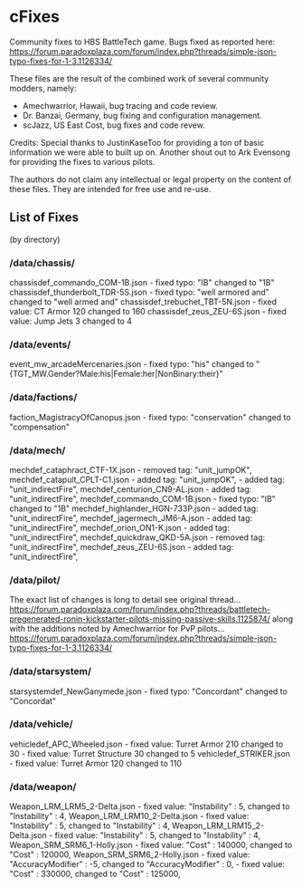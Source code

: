 # cFixes
Community fixes to HBS BattleTech game.
Bugs fixed as reported here:
https://forum.paradoxplaza.com/forum/index.php?threads/simple-json-typo-fixes-for-1-3.1126334/

These files are the result of the combined work of several community modders, namely:

- Amechwarrior, Hawaii, bug tracing and code review.
- Dr. Banzai, Germany, bug fixing and configuration management.
- scJazz, US East Cost, bug fixes and code revew.

Credits:
Special thanks to JustinKaseToo for providing a ton of basic information we were able to built up on.
Another shout out to Ark Evensong for providing the fixes to various pilots.

The authors do not claim any intellectual or legal property on the content of these files. 
They are intended for free use and re-use.

## List of Fixes
(by directory)

### /data/chassis/
chassisdef_commando_COM-1B.json - fixed typo: "IB" changed to "1B"
chassisdef_thunderbolt_TDR-5S.json - fixed typo: "well armored and" changed to "well armed and"
chassisdef_trebuchet_TBT-5N.json - fixed value: CT Armor 120 changed to 160
chassisdef_zeus_ZEU-6S.json - fixed value: Jump Jets 3 changed to 4

### /data/events/
event_mw_arcadeMercenaries.json - fixed typo: "his" changed to "{TGT_MW.Gender?Male:his|Female:her|NonBinary:their}"

### /data/factions/
faction_MagistracyOfCanopus.json - fixed typo: "conservation" changed to "compensation"

### /data/mech/
mechdef_cataphract_CTF-1X.json - removed tag: "unit_jumpOK", 
mechdef_catapult_CPLT-C1.json - added tag: "unit_jumpOK", - added tag: "unit_indirectFire",
mechdef_centurion_CN9-AL.json - added tag: "unit_indirectFire",
mechdef_commando_COM-1B.json - fixed typo: "IB" changed to "1B"
mechdef_highlander_HGN-733P.json - added tag: "unit_indirectFire",
mechdef_jagermech_JM6-A.json - added tag: "unit_indirectFire",
mechdef_orion_ON1-K.json - added tag: "unit_indirectFire",
mechdef_quickdraw_QKD-5A.json - removed tag: "unit_indirectFire",
mechdef_zeus_ZEU-6S.json - added tag: "unit_indirectFire",

### /data/pilot/
The exact list of changes is long to detail see original thread...
https://forum.paradoxplaza.com/forum/index.php?threads/battletech-pregenerated-ronin-kickstarter-pilots-missing-passive-skills.1125874/
along with the additions noted by Amechwarrior for PvP pilots...
https://forum.paradoxplaza.com/forum/index.php?threads/simple-json-typo-fixes-for-1-3.1126334/

### /data/starsystem/
starsystemdef_NewGanymede.json - fixed typo: "Concordant" changed to "Concordat"

### /data/vehicle/
vehicledef_APC_Wheeled.json - fixed value: Turret Armor 210 changed to 30 - fixed value: Turret Structure 30 changed to 5
vehicledef_STRIKER.json - fixed value: Turret Armor 120 changed to 110

### /data/weapon/
Weapon_LRM_LRM5_2-Delta.json - fixed value: "Instability" : 5, changed to "Instability" : 4,
Weapon_LRM_LRM10_2-Delta.json - fixed value: "Instability" : 5, changed to "Instability" : 4,
Weapon_LRM_LRM15_2-Delta.json - fixed value: "Instability" : 5, changed to "Instability" : 4,
Weapon_SRM_SRM6_1-Holly.json - fixed value: "Cost" : 140000, changed to "Cost" : 120000,
Weapon_SRM_SRM6_2-Holly.json - fixed value: "AccuracyModifier" : -5, changed to "AccuracyModifier" : 0, - fixed value: "Cost" : 330000, changed to "Cost" : 125000,
